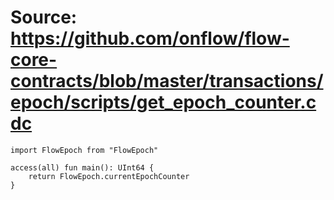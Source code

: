# Source: https://github.com/onflow/flow-core-contracts/blob/master/transactions/epoch/scripts/get_epoch_counter.cdc

```
import FlowEpoch from "FlowEpoch"

access(all) fun main(): UInt64 {
    return FlowEpoch.currentEpochCounter
}
```